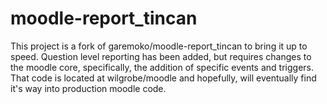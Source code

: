 moodle-report_tincan
====================

This project is a fork of garemoko/moodle-report_tincan to bring it up to speed. Question level reporting has been added, but requires changes to the moodle core, specifically, the addition of specific events and triggers. That code is located at wilgrobe/moodle and hopefully, will eventually find it's way into production moodle code.
